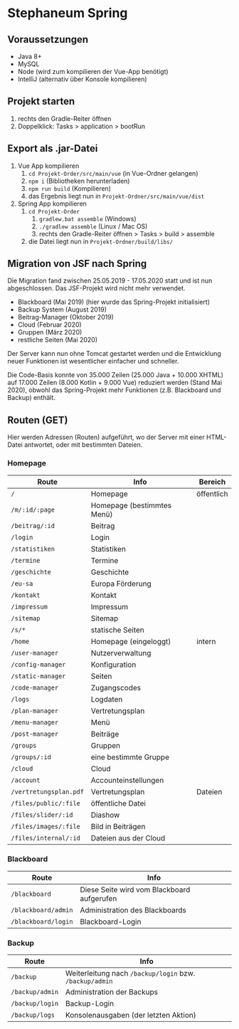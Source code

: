 # Stephaneum Spring

## Voraussetzungen

- Java 8+
- MySQL
- Node (wird zum kompilieren der Vue-App benötigt)
- IntelliJ (alternativ über Konsole kompilieren)

## Projekt starten

1. rechts den Gradle-Reiter öffnen
2. Doppelklick: Tasks > application > bootRun

## Export als .jar-Datei

1. Vue App kompilieren
    1. `cd Projekt-Order/src/main/vue` (in Vue-Ordner gelangen)
    2. `npm i` (Bibliotheken herunterladen)
    3. `npm run build` (Kompilieren)
    4. das Ergebnis liegt nun in `Projekt-Ordner/src/main/vue/dist`
2. Spring App kompilieren
    1. `cd Projekt-Order`
        1. `gradlew.bat assemble` (Windows)
        2. `./gradlew assemble` (Linux / Mac OS)
        3. rechts den Gradle-Reiter öffnen > Tasks > build > assemble
    2. die Datei liegt nun in `Projekt-Ordner/build/libs/`

## Migration von JSF nach Spring

Die Migration fand zwischen 25.05.2019 - 17.05.2020 statt und ist nun abgeschlossen.
Das JSF-Projekt wird nicht mehr verwendet.
- Blackboard (Mai 2019) (hier wurde das Spring-Projekt initialisiert)
- Backup System (August 2019)
- Beitrag-Manager (Oktober 2019)
- Cloud (Februar 2020)
- Gruppen (März 2020)
- restliche Seiten (Mai 2020)

Der Server kann nun ohne Tomcat gestartet werden und die Entwicklung neuer Funktionen ist wesentlicher einfacher und schneller.

Die Code-Basis konnte von 35.000 Zeilen (25.000 Java + 10.000 XHTML) auf 17.000 Zeilen (8.000 Kotlin + 9.000 Vue) reduziert werden (Stand Mai 2020), obwohl das Spring-Projekt mehr Funktionen (z.B. Blackboard und Backup) enthält.

## Routen (GET)

Hier werden Adressen (Routen) aufgeführt, wo der Server mit einer HTML-Datei antwortet, oder mit bestimmten Dateien.

### Homepage
Route|Info|Bereich
---|---|---
`/`|Homepage|öffentlich
`/m/:id/:page`|Homepage (bestimmtes Menü)|
`/beitrag/:id`|Beitrag|
`/login`|Login|
`/statistiken`|Statistiken|
`/termine`|Termine|
`/geschichte`|Geschichte|
`/eu-sa`|Europa Förderung|
`/kontakt`|Kontakt|
`/impressum`|Impressum|
`/sitemap`|Sitemap|
`/s/*`|statische Seiten|
`/home`|Homepage (eingeloggt)|intern
`/user-manager`|Nutzerverwaltung|
`/config-manager`|Konfiguration|
`/static-manager`|Seiten|
`/code-manager`|Zugangscodes|
`/logs`|Logdaten|
`/plan-manager`|Vertretungsplan|
`/menu-manager`|Menü|
`/post-manager`|Beiträge|
`/groups`|Gruppen|
`/groups/:id`|eine bestimmte Gruppe|
`/cloud`|Cloud|
`/account`|Accounteinstellungen|
`/vertretungsplan.pdf`|Vertretungsplan|Dateien
`/files/public/:file`|öffentliche Datei|
`/files/slider/:id`|Diashow|
`/files/images/:file`|Bild in Beiträgen|
`/files/internal/:id`|Dateien aus der Cloud|


### Blackboard
Route|Info
---|---
`/blackboard`|Diese Seite wird vom Blackboard aufgerufen
`/blackboard/admin`|Administration des Blackboards
`/blackboard/login`|Blackboard-Login

### Backup
Route|Info
---|---
`/backup`|Weiterleitung nach `/backup/login` bzw. `/backup/admin`
`/backup/admin`|Administration der Backups
`/backup/login`|Backup-Login
`/backup/logs`|Konsolenausgaben (der letzten Aktion)